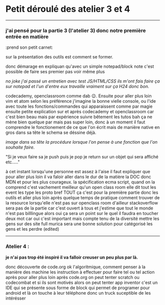 # Petit déroulé des atelier 3 et 4

---

### j'ai pensé pour la partie 3 (l'atelier 3) donc notre première entrée en matière

:prend son petit carnet:

sur la présentation des outils est comment se former.

donc démarage en expliquan qu'avec un simple notepad/block note c'est possible de faire ses premier pas voir même plus

*no joke j'ai passé un entretien avec test JS/HTML/CSS ils m'ont fais faire ça sur notepad et l'un d'entre eux travaille vraiment sur ça H24 donc bon.*

codecademy, openclassroom comme dab :wink:.
Ensuite pour aller plus loin vim et atom selon les préférence j'imagine la bonne vielle console, ou l'ide avec toute les fonctions/commandes qui apparaissent comme par magie
ensuite petite explication sur et après codecademy et openclassroom car c'est bien beau mais par expérience suivre bêtement les tutos bah ça ne mène bien quelque par mais pas super loin, donc à un moment il faut comprendre le fonctionement de ce que l'on écrit mais de manière native en gros dans sa tête le schema se déssine déjà.

*_image dans sa tête la procédure lorsque l'on pense à une fonction que l'on souhaite faire._*

"Si je veux faire sa je push puis je pop je return sur un objet qui sera affiché etc....."

à cet instant lorsqu'une personne est assez à l'aise il faut expliquer que pour aller plus loin il va faloir aller dans le dur de la matière
la DOC
donc MDN et pour les plus courageux.
la spécification ecma script, quand on la comprend c'est vachement meilleur qu'un open class room
elle dit tout les event les type les proto bref TOUT
ça c'est pour la première partie donc les outils et aller plus loin après quelque temps de pratique comment trouver de la resource lorsqu'elle n'est pas sur openclass room
d'ailleur stackoverflow sera pas de la partie car c'est ouvert à tous
et j'estime que tout le monde n'est pas billlingue alors oui ça sera un point sur le quel il faudra en toucher deux mot car oui c'est important
mais compte tenu de la diversité mettre les gens sur des site full murica sera une bonne solution pour catégorisé les gens et les perdre (edited)

---

### Atelier 4 :

**je n'ai pas trop été inspiré il va falloir creuser un peu plus par là.**

donc découverte de code.org ok
l'algoritmique, comment penser à la manière des machine les instruction à effectuer pour faire tel ou tel action
après pour aller plus loin après code.org on peut tenter scratch ou codecombat
et si ils sont motivés alors on peut tenter app inventor c'est un IDE qui se présente sous forme de block qui permet de programer pour android
et là on touche à leur téléphone donc un truck suceptible de les intérésser
